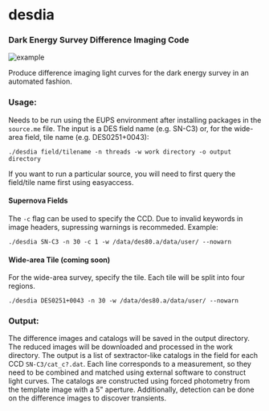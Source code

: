 # desdia
### Dark Energy Survey Difference Imaging Code

![example](https://user-images.githubusercontent.com/13906989/85915997-e4c08b00-b811-11ea-8093-5f2df0d15962.png)

Produce difference imaging light curves for the dark energy survey in an automated fashion.

### Usage:

Needs to be run using the EUPS environment after installing packages in the `source.me` file. The input is a DES field name (e.g. SN-C3) or, for the wide-area field, tile name (e.g. DES0251+0043):

`./desdia field/tilename -n threads -w work directory -o output directory`

If you want to run a particular source, you will need to first query the field/tile name first using easyaccess.

#### Supernova Fields

The `-c` flag can be used to specify the CCD. Due to invalid keywords in image headers, supressing warnings is recommeded. Example:

`./desdia SN-C3 -n 30 -c 1 -w /data/des80.a/data/user/ --nowarn`

#### Wide-area Tile (coming soon)

For the wide-area survey, specify the tile. Each tile will be split into four regions.

`./desdia DES0251+0043 -n 30 -w /data/des80.a/data/user/ --nowarn`

### Output:

The difference images and catalogs will be saved in the output directory. The reduced images will be downloaded and processed in the work directory. The output is a list of sextractor-like catalogs in the field for each CCD `SN-C3/cat_c?.dat`. Each line corresponds to a measurement, so they need to be combined and matched using external software to construct light curves. The catalogs are constructed using forced photometry from the template image with a 5" aperture. Additionally, detection can be done on the difference images to discover transients.
